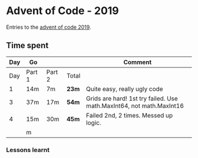# Advent of Code - 2019

Entries to the [advent of code 2019](https://adventofcode.com/2019).

## Time spent

| Day | Go     |        |         | Comment                                                              |
| --- | ------ | ------ | ------- | -------------------------------------------------------------------- |
| Day | Part 1 | Part 2 | Total   |                                                                      |
| 1   | 14m    | 7m     | **23m** | Quite easy, really ugly code                                         |
| 3   | 37m    | 17m    | **54m** | Grids are hard! 1st try failed. Use math.MaxInt64, not math.MaxInt16 |
| 4   | 15m    | 30m    | **45m** | Failed 2nd, 2 times. Messed up logic.                                |
|     | m      |        |         |                                                                      |

### Lessons learnt
